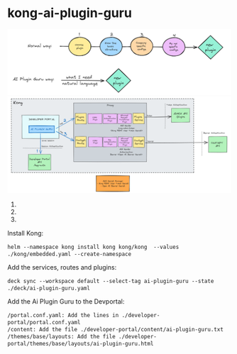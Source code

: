 # kong-ai-plugin-guru


![Screenshot](images/normalway-versus-aipluginguruway.png)
![Screenshot](images/flow.png)

1. 

2. 

3. 


Install Kong:
```
helm --namespace kong install kong kong/kong  --values ./kong/embedded.yaml --create-namespace
```

Add the services, routes and plugins:
```
deck sync --workspace default --select-tag ai-plugin-guru --state ./deck/ai-plugin-guru.yaml
```

Add the Ai Plugin Guru to the Devportal:
```
/portal.conf.yaml: Add the lines in ./developer-portal/portal.conf.yaml
/content: Add the file ./developer-portal/content/ai-plugin-guru.txt
/themes/base/layouts: Add the file ./developer-portal/themes/base/layouts/ai-plugin-guru.html
```